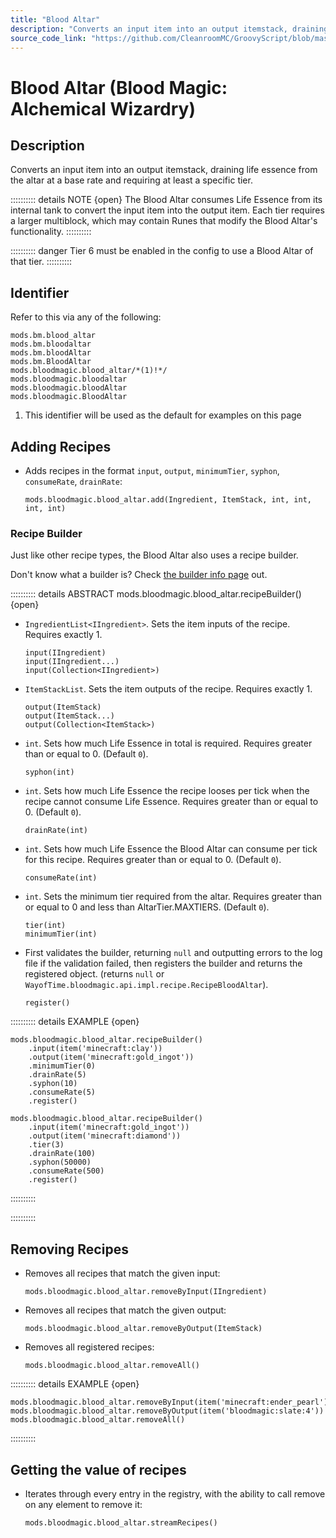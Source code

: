```yaml
---
title: "Blood Altar"
description: "Converts an input item into an output itemstack, draining life essence from the altar at a base rate and requiring at least a specific tier."
source_code_link: "https://github.com/CleanroomMC/GroovyScript/blob/master/src/main/java/com/cleanroommc/groovyscript/compat/mods/bloodmagic/BloodAltar.java"
---
```


# Blood Altar (Blood Magic: Alchemical Wizardry)

## Description

Converts an input item into an output itemstack, draining life essence from the altar at a base rate and requiring at least a specific tier.

:::::::::: details NOTE {open}
The Blood Altar consumes Life Essence from its internal tank to convert the input item into the output item. Each tier requires a larger multiblock, which may contain Runes that modify the Blood Altar's functionality.
::::::::::

:::::::::: danger
Tier 6 must be enabled in the config to use a Blood Altar of that tier.
::::::::::

## Identifier

Refer to this via any of the following:

```groovy:no-line-numbers {5}
mods.bm.blood_altar
mods.bm.bloodaltar
mods.bm.bloodAltar
mods.bm.BloodAltar
mods.bloodmagic.blood_altar/*(1)!*/
mods.bloodmagic.bloodaltar
mods.bloodmagic.bloodAltar
mods.bloodmagic.BloodAltar
```

1. This identifier will be used as the default for examples on this page

## Adding Recipes

- Adds recipes in the format `input`, `output`, `minimumTier`, `syphon`, `consumeRate`, `drainRate`:

    ```groovy:no-line-numbers
    mods.bloodmagic.blood_altar.add(Ingredient, ItemStack, int, int, int, int)
    ```


### Recipe Builder

Just like other recipe types, the Blood Altar also uses a recipe builder.

Don't know what a builder is? Check [the builder info page](../../../groovy/builder.md) out.

:::::::::: details ABSTRACT mods.bloodmagic.blood_altar.recipeBuilder() {open}
- `IngredientList<IIngredient>`. Sets the item inputs of the recipe. Requires exactly 1.

    ```groovy:no-line-numbers
    input(IIngredient)
    input(IIngredient...)
    input(Collection<IIngredient>)
    ```

- `ItemStackList`. Sets the item outputs of the recipe. Requires exactly 1.

    ```groovy:no-line-numbers
    output(ItemStack)
    output(ItemStack...)
    output(Collection<ItemStack>)
    ```

- `int`. Sets how much Life Essence in total is required. Requires greater than or equal to 0. (Default `0`).

    ```groovy:no-line-numbers
    syphon(int)
    ```

- `int`. Sets how much Life Essence the recipe looses per tick when the recipe cannot consume Life Essence. Requires greater than or equal to 0. (Default `0`).

    ```groovy:no-line-numbers
    drainRate(int)
    ```

- `int`. Sets how much Life Essence the Blood Altar can consume per tick for this recipe. Requires greater than or equal to 0. (Default `0`).

    ```groovy:no-line-numbers
    consumeRate(int)
    ```

- `int`. Sets the minimum tier required from the altar. Requires greater than or equal to 0 and less than AltarTier.MAXTIERS. (Default `0`).

    ```groovy:no-line-numbers
    tier(int)
    minimumTier(int)
    ```

- First validates the builder, returning `null` and outputting errors to the log file if the validation failed, then registers the builder and returns the registered object. (returns `null` or `WayofTime.bloodmagic.api.impl.recipe.RecipeBloodAltar`).

    ```groovy:no-line-numbers
    register()
    ```

:::::::::: details EXAMPLE {open}
```groovy:no-line-numbers
mods.bloodmagic.blood_altar.recipeBuilder()
    .input(item('minecraft:clay'))
    .output(item('minecraft:gold_ingot'))
    .minimumTier(0)
    .drainRate(5)
    .syphon(10)
    .consumeRate(5)
    .register()

mods.bloodmagic.blood_altar.recipeBuilder()
    .input(item('minecraft:gold_ingot'))
    .output(item('minecraft:diamond'))
    .tier(3)
    .drainRate(100)
    .syphon(50000)
    .consumeRate(500)
    .register()
```

::::::::::

::::::::::

## Removing Recipes

- Removes all recipes that match the given input:

    ```groovy:no-line-numbers
    mods.bloodmagic.blood_altar.removeByInput(IIngredient)
    ```

- Removes all recipes that match the given output:

    ```groovy:no-line-numbers
    mods.bloodmagic.blood_altar.removeByOutput(ItemStack)
    ```

- Removes all registered recipes:

    ```groovy:no-line-numbers
    mods.bloodmagic.blood_altar.removeAll()
    ```

:::::::::: details EXAMPLE {open}
```groovy:no-line-numbers
mods.bloodmagic.blood_altar.removeByInput(item('minecraft:ender_pearl'))
mods.bloodmagic.blood_altar.removeByOutput(item('bloodmagic:slate:4'))
mods.bloodmagic.blood_altar.removeAll()
```

::::::::::

## Getting the value of recipes

- Iterates through every entry in the registry, with the ability to call remove on any element to remove it:

    ```groovy:no-line-numbers
    mods.bloodmagic.blood_altar.streamRecipes()
    ```

